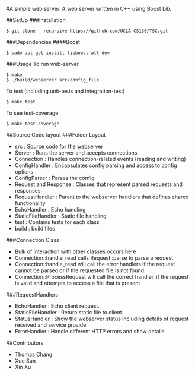 #A simple web server.
A web server written in C++ using Boost Lib. 

##SetUp
###Installation
```
$ git clone --recursive https://github.com/UCLA-CS130/TSC.git
```
###Dependencies
####Boost
```
$ sudo apt-get install libboost-all-dev
```
###Usage
To run web-server
```
$ make
$ ./build/webserver src/config_file
```
To test (including unit-tests and integration-test)
```
$ make test
```
To see test-coverage
```
$ make test-coverage
```
##Source Code layout
###Folder Layout
- src : Source code for the webserver
 - Server : Runs the server and accepts connections
 - Connection : Handles connection-related events (reading and writing)
 - ConfigHandler : Encapsulates config parsing and access to config options
 - ConfigParser : Parses the config
 - Request and Response : Classes that represent parsed requests and responses
 - RequestHandler : Parent to the webserver handlers that defines shared functionality
 - EchoHandler : Echo handling
 - StaticFileHandler : Static file handling
- test : Contains tests for each class
- build : build files

###Connection Class
- Bulk of interaction with other classes occurs here
- Connection::handle_read calls Request::parse to parse a request
- Connection::handle_read will call the error handlers if the request cannot be parsed or if the requested file is not found
- Connection::ProcessRequest will call the correct handler, if the request is valid and attempts to access a file that is present


###RequestHandlers
- EchoHandler : Echo client request.
- StaticFileHandler : Return static file to client.
- StatusHandler : Show the webserver status including details of request received and service provide.
- ErrorHandler : Handle different HTTP errors and show details.



##Contributors
- Thomas Chang
- Xue Sun
- Xin Xu
